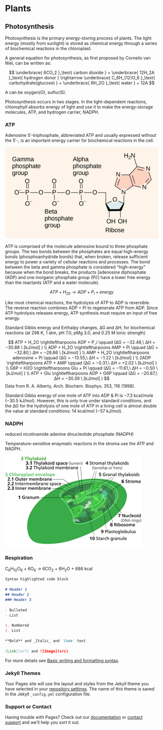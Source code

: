 # Plants

## Photosynthesis

Photosynthesis is the primary energy-storing process of plants. The light energy (mostly from sunlight) is stored as chemical energy through a series of biochemical reactions in the chloroplast.

A general equation for photosynthesis, as first proposed by Cornelis van Niel, can be written as:<br>

$$
\underbrace{ 6CO_2 }_\text{ carbon dioxide } + \underbrace{ 12H_2A }_\text{ hydrogen donor }
\rightarrow
\underbrace{ C_6H_{12}O_6 }_\text{ carbohydrate(glucose) } + \underbrace{ 6H_2O }_\text{ water } + 12A
$$

A can be oxygen(O), sulfur(S).

Photosynthesis occurs in two stages. In the light-dependent reactions, chlorophyll absorbs energy of light and use it to make the energy-storage molecules, ATP, and hydrogen carrier, NADPH.

### ATP
Adenosine 5′-triphosphate, abbreviated ATP and usually expressed without the 5′-, is an important energy carrier for biochemical reactions in the cell.

<img src = "./img/adenosine-triphosphate-teaser.jpg" height = "300">

ATP is comprised of the molecule adenosine bound to three phosphate groups. The two bonds between the phosphates are equal high-energy bonds (phosphoanhydride bonds) that, when broken, release sufficient energy to power a variety of cellular reactions and processes. The bond between the beta and gamma phosphate is considered "high-energy" because when the bond breaks, the products [adenosine diphosphate (ADP) and one inorganic phosphate group (Pi)] have a lower free energy than the reactants (ATP and a water molecule).

$$ ATP + H_20 \rightarrow ADP + P_i + energy $$

Like most chemical reactions, the hydrolysis of ATP to ADP is reversible. The reverse reaction combines ADP + Pi to regenerate ATP from ADP. Since ATP hydrolysis releases energy, ATP synthesis must require an input of free energy.

Standard Gibbs energy and Enthalpy changes, ∆G and ∆H, for biochemical reactions (at 298 K, 1 atm, pH 7.0, pMg 3.0, and 0.25 M lonic strength)

$$
ATP + H_2O \rightleftharpoons ADP + P_i \qquad (∆G = −32.48,\ ∆H = −30.88 \ [kJ/mol] )
\\
ADP + H_2O \rightleftharpoons AMP + Pi \qquad (∆G = −32.80,\ ∆H = −28.86 \ [kJ/mol] )
\\
AMP + H_2O \rightleftharpoons adenosine + Pi \qquad (∆G = −13.55,\ ∆H = −1.22 \ [kJ/mol] )
\\
2ADP \rightleftharpoons ATP + AMP \qquad (∆G = −0.31,\ ∆H = +2.02 \ [kJ/mol] )
\\
G6P + H2O \rightleftharpoons Glu + Pi \qquad (∆G = −11.61,\ ∆H = −0.50 \ [kJ/mol] )
\\
ATP + Glu \rightleftharpoons ADP + G6P \qquad (∆G = −20.87,\ ∆H =  −30.39 \ [kJ/mol] )
$$
Data from R. A. Alberty, Arch. Biochem. Biophys. 353, 116 (1998).

 Standard Gibbs energy of one mole of ATP into ADP & Pi is −7.3 kcal/mole (−30.5 kJ/mol). However, this is only true under standard conditions, and the ∆G for the hydrolysis of one mole of ATP in a living cell is almost double the value at standard conditions: 14 kcal/mol (−57 kJ/mol).



### NADPH
reduced nicotinamide adenine dinucleotide phosphate (NADPH)

Temperature-sensitive enaymatic reactions in the stroma use the ATP and NADPH.

<img src = "./img/Chloroplast_mini.jpg" height = "300">


### Respiration

C<sub>6</sub>H<sub>12</sub>O<sub>6</sub> + 6O<sub>6</sub> &rarr; 6CO<sub>2</sub> + 6H<sub>2</sub>O + 686 kcal

```markdown
Syntax highlighted code block

# Header 1
## Header 2
### Header 3

- Bulleted
- List

1. Numbered
2. List

**Bold** and _Italic_ and `Code` text

[Link](url) and ![Image](src)
```

For more details see [Basic writing and formatting syntax](https://docs.github.com/en/github/writing-on-github/getting-started-with-writing-and-formatting-on-github/basic-writing-and-formatting-syntax).

### Jekyll Themes

Your Pages site will use the layout and styles from the Jekyll theme you have selected in your [repository settings](https://github.com/Johann426/Johann426/settings/pages). The name of this theme is saved in the Jekyll `_config.yml` configuration file.

### Support or Contact

Having trouble with Pages? Check out our [documentation](https://docs.github.com/categories/github-pages-basics/) or [contact support](https://support.github.com/contact) and we’ll help you sort it out.
